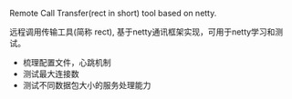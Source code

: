 Remote Call Transfer(rect in short) tool based on netty.

远程调用传输工具(简称 rect), 基于netty通讯框架实现，可用于netty学习和测试。

* 梳理配置文件，心跳机制
* 测试最大连接数
* 测试不同数据包大小的服务处理能力